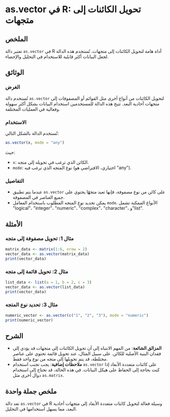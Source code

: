 <!--
Meta Description: # as.vector في R: تحويل الكائنات إلى متجهات ## الملخص تعتبر دالة `as.vector` في R أداة هامة لتحويل الكائنات إلى متجهات. تُستخدم هذه الدالة لجعل البيان...
Meta Keywords: إلى, vector, على, تحويل, متجهات
-->

# as.vector في R: تحويل الكائنات إلى متجهات

## الملخص
تعتبر دالة `as.vector` في R أداة هامة لتحويل الكائنات إلى متجهات. تُستخدم هذه الدالة لجعل البيانات أكثر قابلية للاستخدام في التحليل والإحصاء.

## الوثائق
### الغرض
تُستخدم دالة `as.vector` لتحويل الكائنات من أنواع أخرى مثل القوائم أو المصفوفات إلى متجهات أحادية البعد. تتيح هذه الدالة للمستخدمين استخدام البيانات بشكل أكثر سهولة وفعالية في العمليات المختلفة.

### الاستخدام
تُستخدم الدالة بالشكل التالي:
```R
as.vector(x, mode = "any")
```
حيث:
- `x`: الكائن الذي ترغب في تحويله إلى متجه.
- `mode`: نوع المتجه الذي ترغب فيه (اختياري، الافتراضي هو "any").

### التفاصيل
- عندما يتم تطبيق `as.vector` على كائن من نوع مصفوفة، فإنها تعيد متجهًا يحتوي على جميع العناصر في المصفوفة.
- يمكن تحديد نوع المتجه المطلوب باستخدام المعامل `mode`. الأنواع الممكنة تشمل "logical"، "integer"، "numeric"، "complex"، "character"، و"list".

## الأمثلة
### مثال 1: تحويل مصفوفة إلى متجه
```R
matrix_data <- matrix(1:6, nrow = 2)
vector_data <- as.vector(matrix_data)
print(vector_data)
```

### مثال 2: تحويل قائمة إلى متجه
```R
list_data <- list(a = 1, b = 2, c = 3)
vector_data <- as.vector(list_data)
print(vector_data)
```

### مثال 3: تحديد نوع المتجه
```R
numeric_vector <- as.vector(c("1", "2", "3"), mode = "numeric")
print(numeric_vector)
```

## الشرح
- **المزالق الشائعة**: من المهم الانتباه إلى أن تحويل الكائنات إلى متجهات قد يؤدي إلى فقدان البنية الأصلية للكائن. على سبيل المثال، عند تحويل قائمة تحتوي على عناصر مختلطة، قد يتم تحويلها إلى متجه من نوع واحد فقط.
- **ملاحظات إضافية**: يجب تجنب استخدام `as.vector` على كائنات متعددة الأبعاد إذا كنت بحاجة إلى الحفاظ على هيكل البيانات. في هذه الحالة، قد تحتاج إلى استخدام دوال أخرى مثل `as.matrix`.

## ملخص جملة واحدة
تعد دالة `as.vector` في R وسيلة فعالة لتحويل كائنات متعددة الأبعاد إلى متجهات أحادية البعد، مما يسهل استخدامها في التحليل.